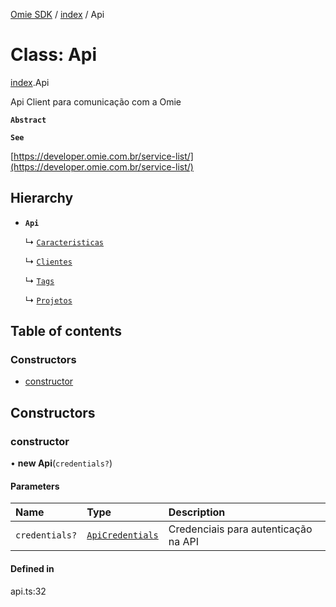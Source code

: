 [Omie SDK](../README.md) / [index](../modules/index.md) / Api

# Class: Api

[index](../modules/index.md).Api

Api Client para comunicação com a Omie

**`Abstract`**

**`See`**

[https://developer.omie.com.br/service-list/](https://developer.omie.com.br/service-list/)

## Hierarchy

- **`Api`**

  ↳ [`Caracteristicas`](lib.Caracteristicas.md)

  ↳ [`Clientes`](lib.Clientes.md)

  ↳ [`Tags`](lib.Tags.md)

  ↳ [`Projetos`](lib.Projetos.md)

## Table of contents

### Constructors

- [constructor](index.Api.md#constructor)

## Constructors

### constructor

• **new Api**(`credentials?`)

#### Parameters

| Name | Type | Description |
| :------ | :------ | :------ |
| `credentials?` | [`ApiCredentials`](../modules/index.md#apicredentials) | Credenciais para autenticação na API |

#### Defined in

api.ts:32
